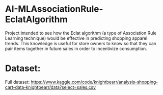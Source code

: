# AI-MLAssociationRule-EclatAlgorithm

Project intended to see how the Eclat algorithm (a type of Association Rule Learning technique) would be effective in predicting shopping apparel trends.  This knowledge is useful for store owners to know so that they can pair items together in future sales in order to incentivize consumption.

# Dataset:
Full dataset: https://www.kaggle.com/code/knightbearr/analysis-shopping-cart-data-knightbearr/data?select=sales.csv
